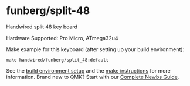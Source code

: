# funberg/split-48

Handwired split 48 key board

Hardware Supported: Pro Micro, ATmega32u4

Make example for this keyboard (after setting up your build environment):

    make handwired/funberg/split_48:default

See the [build environment setup](https://docs.qmk.fm/#/getting_started_build_tools) and the [make instructions](https://docs.qmk.fm/#/getting_started_make_guide) for more information. Brand new to QMK? Start with our [Complete Newbs Guide](https://docs.qmk.fm/#/newbs).
